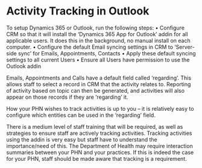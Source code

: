 # Activity Tracking in Outlook

To setup Dynamics 365 or Outlook, run the following steps:
•	Configure CRM so that it will install the ‘Dynamics 365 App for Outlook’ addin for all applicable users. It does this in the background, no manual install on each computer.
•	Configure the default Email syncing settings in CRM to ‘Server-side sync’ for Emails, Appointments, Contacts
•	Apply these default syncing settings to all current Users
•	Ensure all Users have permission to use the Outlook addin

Emails, Appointments and Calls have a default field called ‘regarding’. This allows staff to select a record in CRM that the activity relates to. Reporting of activity based on topic can then be generated, and activities will also appear on those records if they are ‘regarding’ it.

How your PHN wishes to track activities is up to you – it is relatively easy to configure which entities can be used in the ‘regarding’ field. 

There is a medium level of staff training that will be required, as well as strategies to ensure staff are actively tracking activities. Tracking activities using the addin is very easy but staff have to understand the importance/need of this. The Department of Health may require interaction summaries between your PHN and your practices. If this is indeed the case for your PHN, staff should be made aware that tracking is a requirement.
